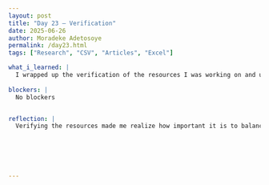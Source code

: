```yaml
---
layout: post
title: "Day 23 – Verification"
date: 2025-06-26
author: Moradeke Adetosoye
permalink: /day23.html
tags: ["Research", "CSV", "Articles", "Excel"]

what_i_learned: |
  I wrapped up the verification of the resources I was working on and uploaded the completed CSV file. While I couldn’t find every single source link, I was able to verify most of the entries and make sure the information was accurate. The process helped me get more comfortable identifying credible sources and figuring out how to handle missing data without compromising the overall quality. It also gave me more practice with organizing content in a way that’s clean and usable for the next steps of the project.
  
blockers: |
  No blockers


reflection: |
  Verifying the resources made me realize how important it is to balance accuracy with efficiency, especially when not all information is available. I had to make judgment calls about what was reliable and what could be left out, which pushed me to think more critically about sourcing. It also reminded me that even small tasks like cleaning and formatting data are a big part of building something functional. I feel more confident now in handling incomplete datasets and making sure the work I contribute is organized and reliable.





  
---
```


